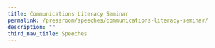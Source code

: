 ```yaml
---
title: Communications Literacy Seminar
permalink: /pressroom/speeches/communications-literacy-seminar/
description: ""
third_nav_title: Speeches
---
```

